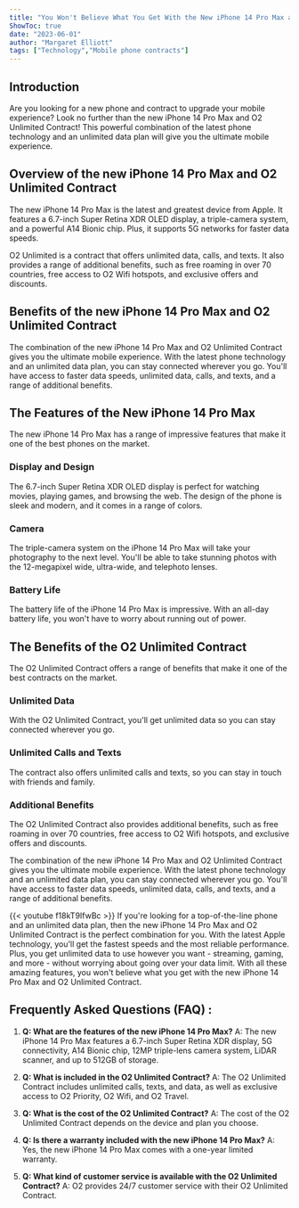 ```yaml
---
title: "You Won't Believe What You Get With the New iPhone 14 Pro Max and O2 Unlimited Contract!"
ShowToc: true 
date: "2023-06-01"
author: "Margaret Elliott" 
tags: ["Technology","Mobile phone contracts"]
---
```

## Introduction 
Are you looking for a new phone and contract to upgrade your mobile experience? Look no further than the new iPhone 14 Pro Max and O2 Unlimited Contract! This powerful combination of the latest phone technology and an unlimited data plan will give you the ultimate mobile experience.

## Overview of the new iPhone 14 Pro Max and O2 Unlimited Contract 
The new iPhone 14 Pro Max is the latest and greatest device from Apple. It features a 6.7-inch Super Retina XDR OLED display, a triple-camera system, and a powerful A14 Bionic chip. Plus, it supports 5G networks for faster data speeds. 

O2 Unlimited is a contract that offers unlimited data, calls, and texts. It also provides a range of additional benefits, such as free roaming in over 70 countries, free access to O2 Wifi hotspots, and exclusive offers and discounts.

## Benefits of the new iPhone 14 Pro Max and O2 Unlimited Contract 
The combination of the new iPhone 14 Pro Max and O2 Unlimited Contract gives you the ultimate mobile experience. With the latest phone technology and an unlimited data plan, you can stay connected wherever you go. You'll have access to faster data speeds, unlimited data, calls, and texts, and a range of additional benefits.

## The Features of the New iPhone 14 Pro Max 
The new iPhone 14 Pro Max has a range of impressive features that make it one of the best phones on the market. 

### Display and Design 
The 6.7-inch Super Retina XDR OLED display is perfect for watching movies, playing games, and browsing the web. The design of the phone is sleek and modern, and it comes in a range of colors. 

### Camera 
The triple-camera system on the iPhone 14 Pro Max will take your photography to the next level. You'll be able to take stunning photos with the 12-megapixel wide, ultra-wide, and telephoto lenses. 

### Battery Life 
The battery life of the iPhone 14 Pro Max is impressive. With an all-day battery life, you won't have to worry about running out of power. 

## The Benefits of the O2 Unlimited Contract 
The O2 Unlimited Contract offers a range of benefits that make it one of the best contracts on the market. 

### Unlimited Data 
With the O2 Unlimited Contract, you'll get unlimited data so you can stay connected wherever you go. 

### Unlimited Calls and Texts 
The contract also offers unlimited calls and texts, so you can stay in touch with friends and family. 

### Additional Benefits 
The O2 Unlimited Contract also provides additional benefits, such as free roaming in over 70 countries, free access to O2 Wifi hotspots, and exclusive offers and discounts.

The combination of the new iPhone 14 Pro Max and O2 Unlimited Contract gives you the ultimate mobile experience. With the latest phone technology and an unlimited data plan, you can stay connected wherever you go. You'll have access to faster data speeds, unlimited data, calls, and texts, and a range of additional benefits.

{{< youtube f18kT9IfwBc >}} 
If you're looking for a top-of-the-line phone and an unlimited data plan, then the new iPhone 14 Pro Max and O2 Unlimited Contract is the perfect combination for you. With the latest Apple technology, you'll get the fastest speeds and the most reliable performance. Plus, you get unlimited data to use however you want - streaming, gaming, and more - without worrying about going over your data limit. With all these amazing features, you won't believe what you get with the new iPhone 14 Pro Max and O2 Unlimited Contract.

## Frequently Asked Questions (FAQ) :
1. **Q: What are the features of the new iPhone 14 Pro Max?**
A: The new iPhone 14 Pro Max features a 6.7-inch Super Retina XDR display, 5G connectivity, A14 Bionic chip, 12MP triple-lens camera system, LiDAR scanner, and up to 512GB of storage. 

2. **Q: What is included in the O2 Unlimited Contract?**
A: The O2 Unlimited Contract includes unlimited calls, texts, and data, as well as exclusive access to O2 Priority, O2 Wifi, and O2 Travel.

3. **Q: What is the cost of the O2 Unlimited Contract?**
A: The cost of the O2 Unlimited Contract depends on the device and plan you choose. 

4. **Q: Is there a warranty included with the new iPhone 14 Pro Max?**
A: Yes, the new iPhone 14 Pro Max comes with a one-year limited warranty.

5. **Q: What kind of customer service is available with the O2 Unlimited Contract?**
A: O2 provides 24/7 customer service with their O2 Unlimited Contract.


